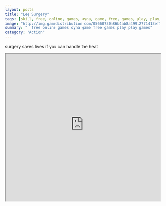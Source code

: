 ```yaml
---
layout: posts
title: "Leg Surgery"
tags: [skill, free, online, games, oyna, game, free, games, play, play, games]
image: "http://img.gamedistribution.com/05660730a86b4ab8a49912771413ef7c.jpg"
summary: "  free online games oyna game free games play play games"
category: "Action"
---
```


surgery saves lives if you can handle the heat

<iframe width="100%" height="480px;" src="http://flash.gamedistribution.com?game=05660730a86b4ab8a49912771413ef7c"></iframe>